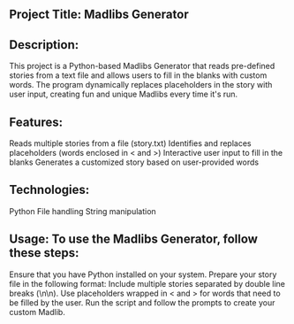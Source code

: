 Project Title: Madlibs Generator
---------------------------------

Description:
------------
This project is a Python-based Madlibs Generator that reads pre-defined stories from a text file and allows users to fill in the blanks with custom words. The program dynamically replaces placeholders in the story with user input, creating fun and unique Madlibs every time it's run.

Features:
--------
Reads multiple stories from a file (story.txt)
Identifies and replaces placeholders (words enclosed in < and >)
Interactive user input to fill in the blanks
Generates a customized story based on user-provided words

Technologies:
-------------

Python
File handling
String manipulation

Usage: To use the Madlibs Generator, follow these steps:
---------------------------------------------------------

Ensure that you have Python installed on your system.
Prepare your story file in the following format:
Include multiple stories separated by double line breaks (\n\n).
Use placeholders wrapped in < and > for words that need to be filled by the user.
Run the script and follow the prompts to create your custom Madlib.
